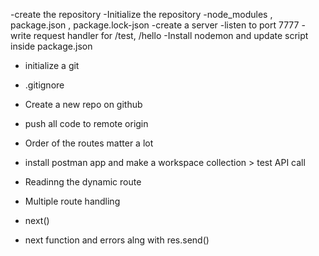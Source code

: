 -create the repository
-Initialize the repository
-node_modules , package.json , package.lock-json
-create a server
-listen to port 7777
-write request handler for /test, /hello
-Install nodemon and update script inside package.json


- initialize a git 
- .gitignore
- Create a new repo on github
- push all code to remote origin
- Order of the routes matter a lot

- install postman app and make a workspace collection > test API call

- Readinng the dynamic route
- Multiple route handling
- next()
- next function and errors alng with res.send()